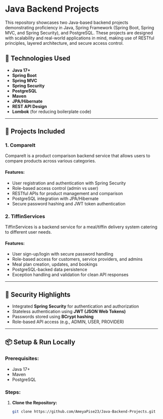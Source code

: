 # Java Backend Projects

This repository showcases two Java-based backend projects demonstrating proficiency in Java, Spring Framework (Spring Boot, Spring MVC, and Spring Security), and PostgreSQL. These projects are designed with scalability and real-world applications in mind, making use of RESTful principles, layered architecture, and secure access control.

## 🔧 Technologies Used

- **Java 17+**
- **Spring Boot**
- **Spring MVC**
- **Spring Security**
- **PostgreSQL**
- **Maven**
- **JPA/Hibernate**
- **REST API Design**
- **Lombok** (for reducing boilerplate code)

---

## 📁 Projects Included

### 1. CompareIt

CompareIt is a product comparison backend service that allows users to compare products across various categories.

#### Features:
- User registration and authentication with Spring Security
- Role-based access control (admin vs user)
- RESTful APIs for product management and comparison
- PostgreSQL integration with JPA/Hibernate
- Secure password hashing and JWT token authentication

### 2. TiffinServices

TiffinServices is a backend service for a meal/tiffin delivery system catering to different user needs.

#### Features:
- User sign-up/login with secure password handling
- Role-based access for customers, service providers, and admins
- Meal plan creation, updates, and bookings
- PostgreSQL-backed data persistence
- Exception handling and validation for clean API responses

---

## 🔐 Security Highlights

- Integrated **Spring Security** for authentication and authorization
- Stateless authentication using **JWT (JSON Web Tokens)**
- Passwords stored using **BCrypt hashing**
- Role-based API access (e.g., ADMIN, USER, PROVIDER)

---

## 📦 Setup & Run Locally

### Prerequisites:
- Java 17+
- Maven
- PostgreSQL

### Steps:

1. **Clone the Repository:**
   ```bash
   git clone https://github.com/AmeyaPise23/Java-Backend-Projects.git
